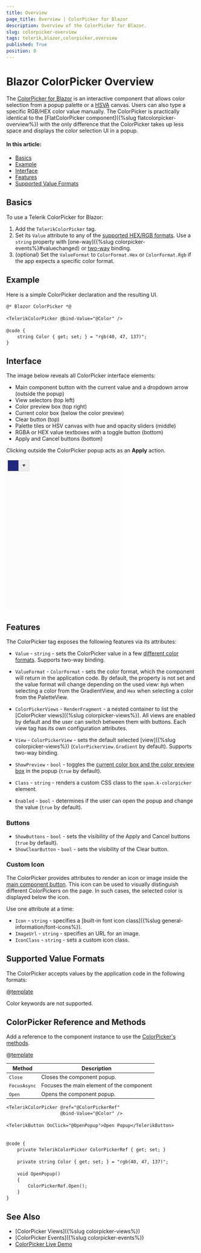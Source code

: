 ```yaml
---
title: Overview
page_title: Overview | ColorPicker for Blazor
description: Overview of the ColorPicker for Blazor.
slug: colorpicker-overview
tags: telerik,blazor,colorpicker,overview
published: True
position: 0
---
```


# Blazor ColorPicker Overview

The <a href = "https://www.telerik.com/blazor-ui/colorpicker" target="_blank">ColorPicker for Blazor</a> is an interactive component that allows color selection from a popup palette or a [HSVA](https://en.wikipedia.org/wiki/HSL_and_HSV) canvas. Users can also type a specific RGB/HEX color value manually. The ColorPicker is practically identical to the [FlatColorPicker component]({%slug flatcolorpicker-overview%}) with the only difference that the ColorPicker takes up less space and displays the color selection UI in a popup.

#### In this article:
   * [Basics](#basics)
   * [Example](#example)
   * [Interface](#interface)
   * [Features](#features)
   * [Supported Value Formats](#supported-value-formats)

## Basics

To use a Telerik ColorPicker for Blazor:

1. Add the `TelerikColorPicker` tag.
1. Set its `Value` attribute to any of the [supported HEX/RGB formats](#supported-value-formats). Use a `string` property with [one-way]({%slug colorpicker-events%}#valuechanged) or [two-way](#example) binding.
1. (optional) Set the `ValueFormat` to `ColorFormat.Hex` or `ColorFormat.Rgb` if the app expects a specific color format.

## Example

Here is a simple ColorPicker declaration and the resulting UI.

````CSHTML
@* Blazor ColorPicker *@

<TelerikColorPicker @bind-Value="@Color" />

@code {
    string Color { get; set; } = "rgb(40, 47, 137)";
}
````

## Interface

The image below reveals all ColorPicker interface elements:

* Main component button with the current value and a dropdown arrow (outside the popup)
* View selectors (top left)
* Color preview box (top right)
* Current color box (below the color preview)
* Clear button (top)
* Palette tiles or HSV canvas with hue and opacity sliders (middle)
* RGBA or HEX value textboxes with a toggle button (bottom)
* Apply and Cancel buttons (bottom)

Clicking outside the ColorPicker popup acts as an **Apply** action.

![ColorPicker component](images/colorpicker-overview.gif)

## Features

The ColorPicker tag exposes the following features via its attributes:

* `Value` - `string` - sets the ColorPicker value in a few [different color formats](#supported-value-formats). Supports two-way binding.
* `ValueFormat` - `ColorFormat` - sets the color format, which the component will return in the application code. By default, the property is not set and the value format will change depending on the used view: `Rgb` when selecting a color from the GradientView, and `Hex` when selecting a color from the PaletteView.
* `ColorPickerViews` - `RenderFragment` - a nested container to list the [ColorPicker views]({%slug colorpicker-views%}). All views are enabled by default and the user can switch between them with buttons. Each view tag has its own configuration attributes.
* `View` - `ColorPickerView` - sets the default selected [view]({%slug colorpicker-views%}) (`ColorPickerView.Gradient` by default). Supports two-way binding.
* `ShowPreview` - `bool` - toggles the [current color box and the color preview box](#interface) in the popup (`true` by default).

* `Class` - `string` - renders a custom CSS class to the `span.k-colorpicker` element.
* `Enabled` - `bool` - determines if the user can open the popup and change the value (`true` by default).

### Buttons

* `ShowButtons` - `bool` - sets the visibility of the Apply and Cancel buttons (`true` by default).
* `ShowClearButton` - `bool` - sets the visibility of the Clear button.

### Custom Icon

The ColorPicker provides attributes to render an icon or image inside the [main component button](#interface). This icon can be used to visually distinguish different ColorPickers on the page. In such cases, the selected color is displayed below the icon.

Use one attribute at a time:

* `Icon` - `string` - specifies a [built-in font icon class]({%slug general-information/font-icons%}).
* `ImageUrl` - `string` - specifies an URL for an image.
* `IconClass` - `string` - sets a custom icon class.


## Supported Value Formats

The ColorPicker accepts values by the application code in the following formats:

@[template](/_contentTemplates/common/coloreditors.md#value-formats)

Color keywords are not supported.

## ColorPicker Reference and Methods

Add a reference to the component instance to use the [ColorPicker's methods](/blazor-ui/api/Telerik.Blazor.Components.TelerikAutoComplete-1).

@[template](/_contentTemplates/common/parameters-table-styles.md#table-layout)

| Method | Description |
| --- | --- |
| `Close` | Closes the component popup. |
| `FocusAsync` | Focuses the main element of the component|
| `Open` | Opens the component popup. |

````CSHTML
<TelerikColorPicker @ref="@ColorPickerRef"
                    @bind-Value="@Color" />

<TelerikButton OnClick="@OpenPopup">Open Popup</TelerikButton>


@code {
    private TelerikColorPicker ColorPickerRef { get; set; }

    private string Color { get; set; } = "rgb(40, 47, 137)";

    void OpenPopup()
    {
        ColorPickerRef.Open();
    }
}
````

## See Also

* [ColorPicker Views]({%slug colorpicker-views%})
* [ColorPicker Events]({%slug colorpicker-events%})
* [ColorPicker Live Demo](https://demos.telerik.com/blazor-ui/colorpicker/overview)
